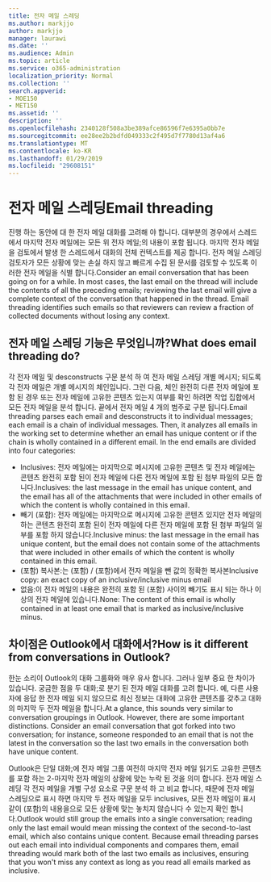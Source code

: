 ```yaml
---
title: 전자 메일 스레딩
ms.author: markjjo
author: markjjo
manager: laurawi
ms.date: ''
ms.audience: Admin
ms.topic: article
ms.service: o365-administration
localization_priority: Normal
ms.collection: ''
search.appverid:
- MOE150
- MET150
ms.assetid: ''
description: ''
ms.openlocfilehash: 2340128f508a3be389afce86596f7e6395a0bb7e
ms.sourcegitcommit: ee28ee2b2bdfd049333c2f495d7f7780d13af4a6
ms.translationtype: MT
ms.contentlocale: ko-KR
ms.lasthandoff: 01/29/2019
ms.locfileid: "29608151"
---
```

# <a name="email-threading"></a><span data-ttu-id="620b3-102">전자 메일 스레딩</span><span class="sxs-lookup"><span data-stu-id="620b3-102">Email threading</span></span>
<span data-ttu-id="620b3-p101">진행 하는 동안에 대 한 전자 메일 대화를 고려해 야 합니다. 대부분의 경우에서 스레드에서 마지막 전자 메일에는 모든 위 전자 메일;의 내용이 포함 됩니다. 마지막 전자 메일을 검토에서 발생 한 스레드에서 대화의 전체 컨텍스트를 제공 합니다. 전자 메일 스레딩 검토자가 모든 상황에 맞는 손실 하지 않고 빠르게 수집 된 문서를 검토할 수 있도록 이러한 전자 메일을 식별 합니다.</span><span class="sxs-lookup"><span data-stu-id="620b3-p101">Consider an email conversation that has been going on for a while. In most cases, the last email on the thread will include the contents of all the preceding emails; reviewing the last email will give a complete context of the conversation that happened in the thread. Email threading identifies such emails so that reviewers can review a fraction of collected documents without losing any context.</span></span>

## <a name="what-does-email-threading-do"></a><span data-ttu-id="620b3-106">전자 메일 스레딩 기능은 무엇입니까?</span><span class="sxs-lookup"><span data-stu-id="620b3-106">What does email threading do?</span></span>
<span data-ttu-id="620b3-p102">각 전자 메일 및 desconstructs 구문 분석 하 여 전자 메일 스레딩 개별 메시지; 되도록 각 전자 메일은 개별 메시지의 체인입니다. 그런 다음, 체인 완전히 다른 전자 메일에 포함 된 경우 또는 전자 메일에 고유한 콘텐츠 있는지 여부를 확인 하려면 작업 집합에서 모든 전자 메일을 분석 합니다. 끝에서 전자 메일 4 개의 범주로 구분 됩니다.</span><span class="sxs-lookup"><span data-stu-id="620b3-p102">Email threading parses each email and desconstructs it to individual messages; each email is a chain of individual messages. Then, it analyzes all emails in the working set to determine whether an email has unique content or if the chain is wholly contained in a different email. In the end emails are divided into four categories:</span></span>
- <span data-ttu-id="620b3-110">Inclusives: 전자 메일에는 마지막으로 메시지에 고유한 콘텐츠 및 전자 메일에는 콘텐츠 완전히 포함 된이 전자 메일에 다른 전자 메일에 포함 된 첨부 파일의 모든 합니다.</span><span class="sxs-lookup"><span data-stu-id="620b3-110">Inclusives: the last message in the email has unique content, and the email has all of the attachments that were included in other emails of which the content is wholly contained in this email.</span></span>
- <span data-ttu-id="620b3-111">빼기 (포함): 전자 메일에는 마지막으로 메시지에 고유한 콘텐츠 있지만 전자 메일의 하는 콘텐츠 완전히 포함 된이 전자 메일에 다른 전자 메일에 포함 된 첨부 파일의 일부를 포함 하지 않습니다.</span><span class="sxs-lookup"><span data-stu-id="620b3-111">Inclusive minus: the last message in the email has unique content, but the email does not contain some of the attachments that were included in other emails of which the content is wholly contained in this email.</span></span>
- <span data-ttu-id="620b3-112">(포함) 복사본:는 (포함) / (포함)에서 전자 메일을 뺀 값의 정확한 복사본</span><span class="sxs-lookup"><span data-stu-id="620b3-112">Inclusive copy: an exact copy of an inclusive/inclusive minus email</span></span>
- <span data-ttu-id="620b3-113">없음:이 전자 메일의 내용은 완전히 포함 된 (포함) 사이의 빼기도 표시 되는 하나 이상의 전자 메일에 있습니다.</span><span class="sxs-lookup"><span data-stu-id="620b3-113">None: The content of this email is wholly contained in at least one email that is marked as inclusive/inclusive minus.</span></span>

## <a name="how-is-it-different-from-conversations-in-outlook"></a><span data-ttu-id="620b3-114">차이점은 Outlook에서 대화에서?</span><span class="sxs-lookup"><span data-stu-id="620b3-114">How is it different from conversations in Outlook?</span></span>
<span data-ttu-id="620b3-p103">한눈 소리이 Outlook의 대화 그룹화와 매우 유사 합니다. 그러나 일부 중요 한 차이가 있습니다. 궁금한 점을 두 대화;로 분기 된 전자 메일 대화를 고려 합니다. 예, 다른 사용자에 응답 한 전자 메일 되지 않으므로 최신 정보는 대화에 고유한 콘텐츠를 갖추고 대화의 마지막 두 전자 메일을 합니다.</span><span class="sxs-lookup"><span data-stu-id="620b3-p103">At a glance, this sounds very similar to conversation groupings in Outlook. However, there are some important distinctions. Consider an email conversation that got forked into two conversation; for instance, someone responded to an email that is not the latest in the conversation so the last two emails in the conversation both have unique content.</span></span>

<span data-ttu-id="620b3-p104">Outlook은 단일 대화;에 전자 메일 그룹 여전히 마지막 전자 메일 읽기도 고유한 콘텐츠를 포함 하는 2-마지막 전자 메일의 상황에 맞는 누락 된 것을 의미 합니다. 전자 메일 스레딩 각 전자 메일을 개별 구성 요소로 구문 분석 하 고 비교 합니다, 때문에 전자 메일 스레딩으로 표시 하면 마지막 두 전자 메일을 모두 inclusives, 모든 전자 메일이 표시 같이 (포함)의 내용을으로 모든 상황에 맞는 놓치지 않습니다 수 있는지 확인 합니다.</span><span class="sxs-lookup"><span data-stu-id="620b3-p104">Outlook would still group the emails into a single conversation; reading only the last email would mean missing the context of the second-to-last email, which also contains unique content. Because email threading parses out each email into individual components and compares them, email threading would mark both of the last two emails as inclusives, ensuring that you won't miss any context as long as you read all emails marked as inclusive.</span></span>